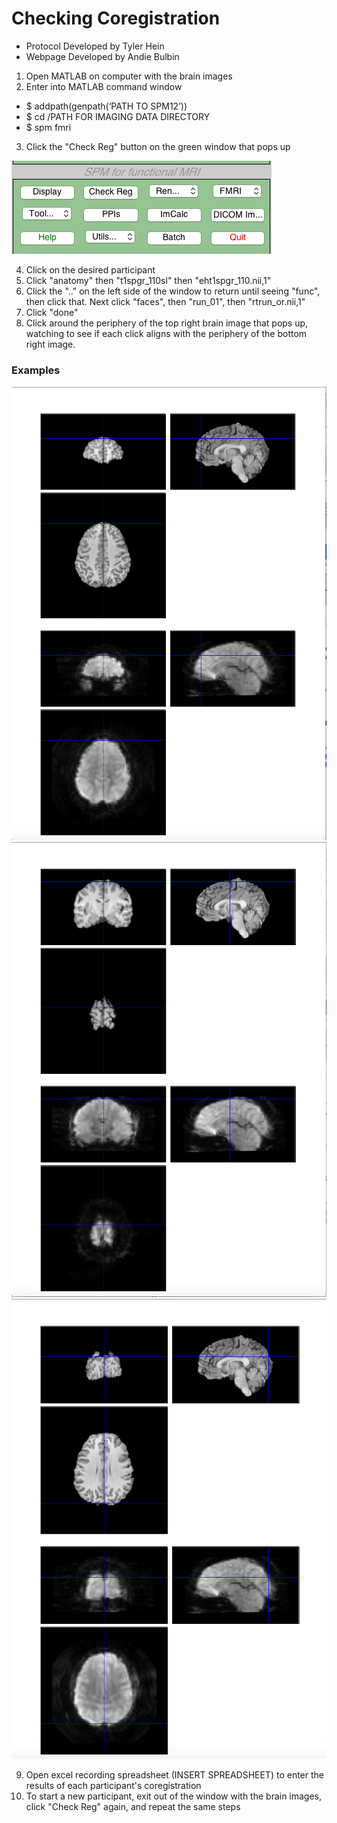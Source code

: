 # Checking Coregistration
- Protocol Developed by Tyler Hein
- Webpage Developed by Andie Bulbin

1. Open MATLAB on computer with the brain images
2. Enter into MATLAB command window
- $ addpath(genpath(‘PATH TO SPM12’))
- $ cd /PATH FOR IMAGING DATA DIRECTORY
- $ spm fmri
3. Click the "Check Reg" button on the green window that pops up

![Image](checkreg.png)

4. Click on the desired participant
5. Click "anatomy" then "t1spgr_110sl" then "eht1spgr_110.nii,1"
6. Click the ".." on the left side of the window to return until seeing "func", then click that. Next click "faces", then "run_01", then "rtrun_or.nii,1"
7. Click "done"
8. Click around the periphery of the top right brain image that pops up, watching to see if each click aligns with the periphery of the bottom right image.

### Examples

![Image](example1.png)
![Image](example2.png)
![Image](example3.png)

9. Open excel recording spreadsheet (INSERT SPREADSHEET) to enter the results of each participant's coregistration
10. To start a new participant, exit out of the window with the brain images, click "Check Reg" again, and repeat the same steps
